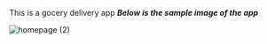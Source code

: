 This is a gocery delivery app
***Below is the sample image of the app***


![homepage (2)](https://github.com/manohar0811/knockknock_delivery_app/assets/94799379/a0101a2f-9f30-4726-9018-c4d46fd7a1d0)
